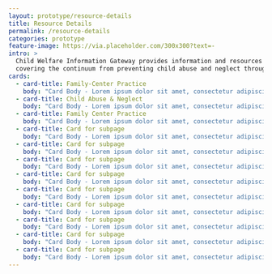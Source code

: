 ```yaml
---
layout: prototype/resource-details
title: Resource Details
permalink: /resource-details
categories: prototype
feature-image: https://via.placeholder.com/300x300?text=-
intro: >
  Child Welfare Information Gateway provides information and resources on a wide range of child welfare topics,
  covering the continuum from preventing child abuse and neglect through adoption. To support professionals working with children and families involved with child welfare, we offer current information, research, statistics, best practices, and other materials on the topics listed below.
cards:
  - card-title: Family-Center Practice
    body: "Card Body - Lorem ipsum dolor sit amet, consectetur adipiscing elit, sed do eiusmod tempor incididunt ut labore et dolore magna aliqua. "
  - card-title: Child Abuse & Neglect
    body: "Card Body - Lorem ipsum dolor sit amet, consectetur adipiscing elit, sed do eiusmod tempor incididunt ut labore et dolore magna aliqua. "
  - card-title: Family Center Practice
    body: "Card Body - Lorem ipsum dolor sit amet, consectetur adipiscing elit, sed do eiusmod tempor incididunt ut labore et dolore magna aliqua. "
  - card-title: Card for subpage
    body: "Card Body - Lorem ipsum dolor sit amet, consectetur adipiscing elit, sed do eiusmod tempor incididunt ut labore et dolore magna aliqua. "
  - card-title: Card for subpage
    body: "Card Body - Lorem ipsum dolor sit amet, consectetur adipiscing elit, sed do eiusmod tempor incididunt ut labore et dolore magna aliqua. "
  - card-title: Card for subpage
    body: "Card Body - Lorem ipsum dolor sit amet, consectetur adipiscing elit, sed do eiusmod tempor incididunt ut labore et dolore magna aliqua. "
  - card-title: Card for subpage
    body: "Card Body - Lorem ipsum dolor sit amet, consectetur adipiscing elit, sed do eiusmod tempor incididunt ut labore et dolore magna aliqua. "
  - card-title: Card for subpage
    body: "Card Body - Lorem ipsum dolor sit amet, consectetur adipiscing elit, sed do eiusmod tempor incididunt ut labore et dolore magna aliqua. "
  - card-title: Card for subpage
    body: "Card Body - Lorem ipsum dolor sit amet, consectetur adipiscing elit, sed do eiusmod tempor incididunt ut labore et dolore magna aliqua. "
  - card-title: Card for subpage
    body: "Card Body - Lorem ipsum dolor sit amet, consectetur adipiscing elit, sed do eiusmod tempor incididunt ut labore et dolore magna aliqua. "
  - card-title: Card for subpage
    body: "Card Body - Lorem ipsum dolor sit amet, consectetur adipiscing elit, sed do eiusmod tempor incididunt ut labore et dolore magna aliqua. "
  - card-title: Card for subpage
    body: "Card Body - Lorem ipsum dolor sit amet, consectetur adipiscing elit, sed do eiusmod tempor incididunt ut labore et dolore magna aliqua. "
---
```

